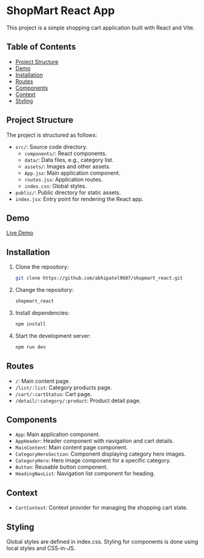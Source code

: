 # ShopMart React App

This project is a simple shopping cart application built with React and Vite.

## Table of Contents

- [Project Structure](#project-structure)
- [Demo](#demo)
- [Installation](#installation)
- [Routes](#routes)
- [Components](#components)
- [Context](#context)
- [Styling](#styling)

## Project Structure

The project is structured as follows:

- `src/`: Source code directory.
  - `components/`: React components.
  - `data/`: Data files, e.g., category list.
  - `assets/`: Images and other assets.
  - `App.jsx`: Main application component.
  - `routes.jsx`: Application routes.
  - `index.css`: Global styles.
- `public/`: Public directory for static assets.
- `index.jsx`: Entry point for rendering the React app.

## Demo

[Live Demo](https://shopmart-abhishek.netlify.app/)

## Installation

1. Clone the repository:

   ```bash
   git clone https://github.com/abhipatel9607/shopmart_react.git
   ```

2. Change the repository:

   ```bash
   shopmart_react
   ```

3. Install dependencies:
   ```bash
   npm install
   ```
4. Start the development server:
   ```bash
   npm run dev
   ```

## Routes

- `/`: Main content page.
- `/list/:list`: Category products page.
- `/cart/:cartStatus`: Cart page.
- `/detail/:category/:product`: Product detail page.

## Components

- `App`: Main application component.
- `AppHeader`: Header component with navigation and cart details.
- `MainContent`: Main content page component.
- `CategoryHeroSection`: Component displaying category hero images.
- `CategoryHero`: Hero image component for a specific category.
- `Button`: Reusable button component.
- `HeadingNavList`: Navigation list component for heading.

## Context

- `CartContext`: Context provider for managing the shopping cart state.

## Styling

Global styles are defined in index.css. Styling for components is done using local styles and CSS-in-JS.
